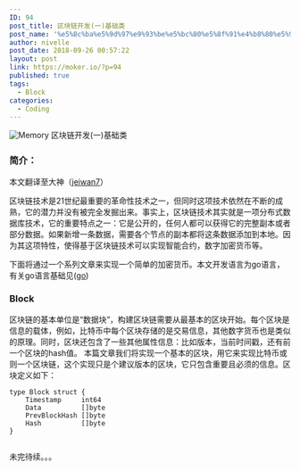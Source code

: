 ```yaml
---
ID: 94
post_title: 区块链开发(一)基础类
post_name: '%e5%8c%ba%e5%9d%97%e9%93%be%e5%bc%80%e5%8f%91%e4%b8%80%e5%9f%ba%e7%a1%80%e7%b1%bb'
author: nivelle
post_date: 2018-09-26 00:57:22
layout: post
link: https://moker.io/?p=94
published: true
tags:
  - Block
categories:
  - Coding
---
```

<img src="https://mokerio.oss-cn-hangzhou.aliyuncs.com/2018-9-18%20搭建%20墨客/2018_9_24-memory.jpg" alt="Memory" />
区块链开发(一)基础类
<!--more-->

<h3><strong>简介：</strong></h3>

本文翻译至大神（<a href="https://jeiwan.cc/">jeiwan7</a>）

区块链技术是21世纪最重要的革命性技术之一，但同时这项技术依然在不断的成熟，它的潜力并没有被完全发掘出来。事实上，区块链技术其实就是一项分布式数据库技术，它的重要特点之一：它是公开的，任何人都可以获得它的完整副本或者部分数据。如果新增一条数据，需要各个节点的副本都将这条数据添加到本地。因为其这项特性，使得基于区块链技术可以实现智能合约，数字加密货币等。

下面将通过一个系列文章来实现一个简单的加密货币。本文开发语言为go语言，有关go语言基础见(<a href="http://nivelle.me/category/#go">go</a>)

<h3>Block</h3>

区块链的基本单位是“数据块”，构建区块链需要从最基本的区块开始。每个区块是信息的载体，例如，比特币中每个区块存储的是交易信息，其他数字货币也是类似的原理。同时，区块还包含了一些其他属性信息：比如版本，当前时间戳，还有前一个区块的hash值。
 本篇文章我们将实现一个基本的区块，用它来实现比特币或则一个区块链，这个实现只是个建议版本的区块，它只包含重要且必须的信息。区块定义如下：

<pre><code>type Block struct {
    Timestamp     int64
    Data          []byte
    PrevBlockHash []byte
    Hash          []byte
}

</code></pre>

未完待续。。。
